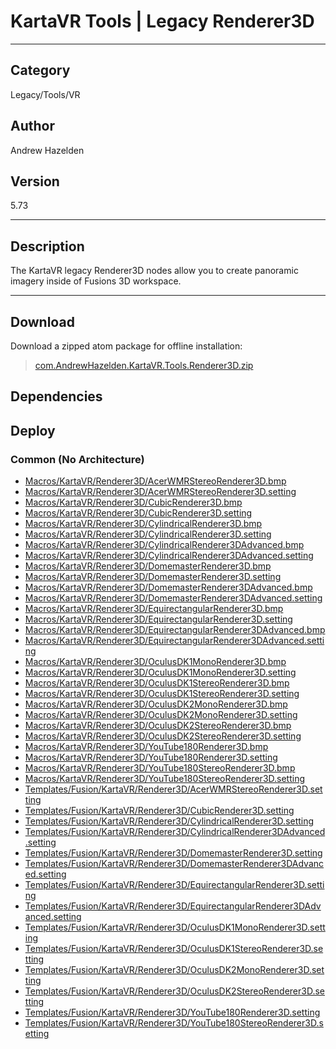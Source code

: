 # KartaVR Tools | Legacy Renderer3D
___

## Category
Legacy/Tools/VR

## Author
Andrew Hazelden

## Version
5.73

___

## Description
<p>The KartaVR legacy Renderer3D nodes allow you to create panoramic imagery inside of Fusions 3D workspace.</p>

___

## Download

Download a zipped atom package for offline installation:
> [com.AndrewHazelden.KartaVR.Tools.Renderer3D.zip](https://gitlab.com/WeSuckLess/Reactor/-/archive/master/Reactor-master.zip?path=Atoms/com.AndrewHazelden.KartaVR.Tools.Renderer3D)  

## Dependencies

## Deploy

### Common (No Architecture)

<ul>
<li><a href="https://gitlab.com/WeSuckLess/Reactor/-/blob/master/Atoms/com.AndrewHazelden.KartaVR.Tools.Renderer3D/Macros/KartaVR/Renderer3D/AcerWMRStereoRenderer3D.bmp?ref_type=heads">Macros/KartaVR/Renderer3D/AcerWMRStereoRenderer3D.bmp</a></li>
<li><a href="https://gitlab.com/WeSuckLess/Reactor/-/blob/master/Atoms/com.AndrewHazelden.KartaVR.Tools.Renderer3D/Macros/KartaVR/Renderer3D/AcerWMRStereoRenderer3D.setting?ref_type=heads">Macros/KartaVR/Renderer3D/AcerWMRStereoRenderer3D.setting</a></li>
<li><a href="https://gitlab.com/WeSuckLess/Reactor/-/blob/master/Atoms/com.AndrewHazelden.KartaVR.Tools.Renderer3D/Macros/KartaVR/Renderer3D/CubicRenderer3D.bmp?ref_type=heads">Macros/KartaVR/Renderer3D/CubicRenderer3D.bmp</a></li>
<li><a href="https://gitlab.com/WeSuckLess/Reactor/-/blob/master/Atoms/com.AndrewHazelden.KartaVR.Tools.Renderer3D/Macros/KartaVR/Renderer3D/CubicRenderer3D.setting?ref_type=heads">Macros/KartaVR/Renderer3D/CubicRenderer3D.setting</a></li>
<li><a href="https://gitlab.com/WeSuckLess/Reactor/-/blob/master/Atoms/com.AndrewHazelden.KartaVR.Tools.Renderer3D/Macros/KartaVR/Renderer3D/CylindricalRenderer3D.bmp?ref_type=heads">Macros/KartaVR/Renderer3D/CylindricalRenderer3D.bmp</a></li>
<li><a href="https://gitlab.com/WeSuckLess/Reactor/-/blob/master/Atoms/com.AndrewHazelden.KartaVR.Tools.Renderer3D/Macros/KartaVR/Renderer3D/CylindricalRenderer3D.setting?ref_type=heads">Macros/KartaVR/Renderer3D/CylindricalRenderer3D.setting</a></li>
<li><a href="https://gitlab.com/WeSuckLess/Reactor/-/blob/master/Atoms/com.AndrewHazelden.KartaVR.Tools.Renderer3D/Macros/KartaVR/Renderer3D/CylindricalRenderer3DAdvanced.bmp?ref_type=heads">Macros/KartaVR/Renderer3D/CylindricalRenderer3DAdvanced.bmp</a></li>
<li><a href="https://gitlab.com/WeSuckLess/Reactor/-/blob/master/Atoms/com.AndrewHazelden.KartaVR.Tools.Renderer3D/Macros/KartaVR/Renderer3D/CylindricalRenderer3DAdvanced.setting?ref_type=heads">Macros/KartaVR/Renderer3D/CylindricalRenderer3DAdvanced.setting</a></li>
<li><a href="https://gitlab.com/WeSuckLess/Reactor/-/blob/master/Atoms/com.AndrewHazelden.KartaVR.Tools.Renderer3D/Macros/KartaVR/Renderer3D/DomemasterRenderer3D.bmp?ref_type=heads">Macros/KartaVR/Renderer3D/DomemasterRenderer3D.bmp</a></li>
<li><a href="https://gitlab.com/WeSuckLess/Reactor/-/blob/master/Atoms/com.AndrewHazelden.KartaVR.Tools.Renderer3D/Macros/KartaVR/Renderer3D/DomemasterRenderer3D.setting?ref_type=heads">Macros/KartaVR/Renderer3D/DomemasterRenderer3D.setting</a></li>
<li><a href="https://gitlab.com/WeSuckLess/Reactor/-/blob/master/Atoms/com.AndrewHazelden.KartaVR.Tools.Renderer3D/Macros/KartaVR/Renderer3D/DomemasterRenderer3DAdvanced.bmp?ref_type=heads">Macros/KartaVR/Renderer3D/DomemasterRenderer3DAdvanced.bmp</a></li>
<li><a href="https://gitlab.com/WeSuckLess/Reactor/-/blob/master/Atoms/com.AndrewHazelden.KartaVR.Tools.Renderer3D/Macros/KartaVR/Renderer3D/DomemasterRenderer3DAdvanced.setting?ref_type=heads">Macros/KartaVR/Renderer3D/DomemasterRenderer3DAdvanced.setting</a></li>
<li><a href="https://gitlab.com/WeSuckLess/Reactor/-/blob/master/Atoms/com.AndrewHazelden.KartaVR.Tools.Renderer3D/Macros/KartaVR/Renderer3D/EquirectangularRenderer3D.bmp?ref_type=heads">Macros/KartaVR/Renderer3D/EquirectangularRenderer3D.bmp</a></li>
<li><a href="https://gitlab.com/WeSuckLess/Reactor/-/blob/master/Atoms/com.AndrewHazelden.KartaVR.Tools.Renderer3D/Macros/KartaVR/Renderer3D/EquirectangularRenderer3D.setting?ref_type=heads">Macros/KartaVR/Renderer3D/EquirectangularRenderer3D.setting</a></li>
<li><a href="https://gitlab.com/WeSuckLess/Reactor/-/blob/master/Atoms/com.AndrewHazelden.KartaVR.Tools.Renderer3D/Macros/KartaVR/Renderer3D/EquirectangularRenderer3DAdvanced.bmp?ref_type=heads">Macros/KartaVR/Renderer3D/EquirectangularRenderer3DAdvanced.bmp</a></li>
<li><a href="https://gitlab.com/WeSuckLess/Reactor/-/blob/master/Atoms/com.AndrewHazelden.KartaVR.Tools.Renderer3D/Macros/KartaVR/Renderer3D/EquirectangularRenderer3DAdvanced.setting?ref_type=heads">Macros/KartaVR/Renderer3D/EquirectangularRenderer3DAdvanced.setting</a></li>
<li><a href="https://gitlab.com/WeSuckLess/Reactor/-/blob/master/Atoms/com.AndrewHazelden.KartaVR.Tools.Renderer3D/Macros/KartaVR/Renderer3D/OculusDK1MonoRenderer3D.bmp?ref_type=heads">Macros/KartaVR/Renderer3D/OculusDK1MonoRenderer3D.bmp</a></li>
<li><a href="https://gitlab.com/WeSuckLess/Reactor/-/blob/master/Atoms/com.AndrewHazelden.KartaVR.Tools.Renderer3D/Macros/KartaVR/Renderer3D/OculusDK1MonoRenderer3D.setting?ref_type=heads">Macros/KartaVR/Renderer3D/OculusDK1MonoRenderer3D.setting</a></li>
<li><a href="https://gitlab.com/WeSuckLess/Reactor/-/blob/master/Atoms/com.AndrewHazelden.KartaVR.Tools.Renderer3D/Macros/KartaVR/Renderer3D/OculusDK1StereoRenderer3D.bmp?ref_type=heads">Macros/KartaVR/Renderer3D/OculusDK1StereoRenderer3D.bmp</a></li>
<li><a href="https://gitlab.com/WeSuckLess/Reactor/-/blob/master/Atoms/com.AndrewHazelden.KartaVR.Tools.Renderer3D/Macros/KartaVR/Renderer3D/OculusDK1StereoRenderer3D.setting?ref_type=heads">Macros/KartaVR/Renderer3D/OculusDK1StereoRenderer3D.setting</a></li>
<li><a href="https://gitlab.com/WeSuckLess/Reactor/-/blob/master/Atoms/com.AndrewHazelden.KartaVR.Tools.Renderer3D/Macros/KartaVR/Renderer3D/OculusDK2MonoRenderer3D.bmp?ref_type=heads">Macros/KartaVR/Renderer3D/OculusDK2MonoRenderer3D.bmp</a></li>
<li><a href="https://gitlab.com/WeSuckLess/Reactor/-/blob/master/Atoms/com.AndrewHazelden.KartaVR.Tools.Renderer3D/Macros/KartaVR/Renderer3D/OculusDK2MonoRenderer3D.setting?ref_type=heads">Macros/KartaVR/Renderer3D/OculusDK2MonoRenderer3D.setting</a></li>
<li><a href="https://gitlab.com/WeSuckLess/Reactor/-/blob/master/Atoms/com.AndrewHazelden.KartaVR.Tools.Renderer3D/Macros/KartaVR/Renderer3D/OculusDK2StereoRenderer3D.bmp?ref_type=heads">Macros/KartaVR/Renderer3D/OculusDK2StereoRenderer3D.bmp</a></li>
<li><a href="https://gitlab.com/WeSuckLess/Reactor/-/blob/master/Atoms/com.AndrewHazelden.KartaVR.Tools.Renderer3D/Macros/KartaVR/Renderer3D/OculusDK2StereoRenderer3D.setting?ref_type=heads">Macros/KartaVR/Renderer3D/OculusDK2StereoRenderer3D.setting</a></li>
<li><a href="https://gitlab.com/WeSuckLess/Reactor/-/blob/master/Atoms/com.AndrewHazelden.KartaVR.Tools.Renderer3D/Macros/KartaVR/Renderer3D/YouTube180Renderer3D.bmp?ref_type=heads">Macros/KartaVR/Renderer3D/YouTube180Renderer3D.bmp</a></li>
<li><a href="https://gitlab.com/WeSuckLess/Reactor/-/blob/master/Atoms/com.AndrewHazelden.KartaVR.Tools.Renderer3D/Macros/KartaVR/Renderer3D/YouTube180Renderer3D.setting?ref_type=heads">Macros/KartaVR/Renderer3D/YouTube180Renderer3D.setting</a></li>
<li><a href="https://gitlab.com/WeSuckLess/Reactor/-/blob/master/Atoms/com.AndrewHazelden.KartaVR.Tools.Renderer3D/Macros/KartaVR/Renderer3D/YouTube180StereoRenderer3D.bmp?ref_type=heads">Macros/KartaVR/Renderer3D/YouTube180StereoRenderer3D.bmp</a></li>
<li><a href="https://gitlab.com/WeSuckLess/Reactor/-/blob/master/Atoms/com.AndrewHazelden.KartaVR.Tools.Renderer3D/Macros/KartaVR/Renderer3D/YouTube180StereoRenderer3D.setting?ref_type=heads">Macros/KartaVR/Renderer3D/YouTube180StereoRenderer3D.setting</a></li>
<li><a href="https://gitlab.com/WeSuckLess/Reactor/-/blob/master/Atoms/com.AndrewHazelden.KartaVR.Tools.Renderer3D/Templates/Fusion/KartaVR/Renderer3D/AcerWMRStereoRenderer3D.setting?ref_type=heads">Templates/Fusion/KartaVR/Renderer3D/AcerWMRStereoRenderer3D.setting</a></li>
<li><a href="https://gitlab.com/WeSuckLess/Reactor/-/blob/master/Atoms/com.AndrewHazelden.KartaVR.Tools.Renderer3D/Templates/Fusion/KartaVR/Renderer3D/CubicRenderer3D.setting?ref_type=heads">Templates/Fusion/KartaVR/Renderer3D/CubicRenderer3D.setting</a></li>
<li><a href="https://gitlab.com/WeSuckLess/Reactor/-/blob/master/Atoms/com.AndrewHazelden.KartaVR.Tools.Renderer3D/Templates/Fusion/KartaVR/Renderer3D/CylindricalRenderer3D.setting?ref_type=heads">Templates/Fusion/KartaVR/Renderer3D/CylindricalRenderer3D.setting</a></li>
<li><a href="https://gitlab.com/WeSuckLess/Reactor/-/blob/master/Atoms/com.AndrewHazelden.KartaVR.Tools.Renderer3D/Templates/Fusion/KartaVR/Renderer3D/CylindricalRenderer3DAdvanced.setting?ref_type=heads">Templates/Fusion/KartaVR/Renderer3D/CylindricalRenderer3DAdvanced.setting</a></li>
<li><a href="https://gitlab.com/WeSuckLess/Reactor/-/blob/master/Atoms/com.AndrewHazelden.KartaVR.Tools.Renderer3D/Templates/Fusion/KartaVR/Renderer3D/DomemasterRenderer3D.setting?ref_type=heads">Templates/Fusion/KartaVR/Renderer3D/DomemasterRenderer3D.setting</a></li>
<li><a href="https://gitlab.com/WeSuckLess/Reactor/-/blob/master/Atoms/com.AndrewHazelden.KartaVR.Tools.Renderer3D/Templates/Fusion/KartaVR/Renderer3D/DomemasterRenderer3DAdvanced.setting?ref_type=heads">Templates/Fusion/KartaVR/Renderer3D/DomemasterRenderer3DAdvanced.setting</a></li>
<li><a href="https://gitlab.com/WeSuckLess/Reactor/-/blob/master/Atoms/com.AndrewHazelden.KartaVR.Tools.Renderer3D/Templates/Fusion/KartaVR/Renderer3D/EquirectangularRenderer3D.setting?ref_type=heads">Templates/Fusion/KartaVR/Renderer3D/EquirectangularRenderer3D.setting</a></li>
<li><a href="https://gitlab.com/WeSuckLess/Reactor/-/blob/master/Atoms/com.AndrewHazelden.KartaVR.Tools.Renderer3D/Templates/Fusion/KartaVR/Renderer3D/EquirectangularRenderer3DAdvanced.setting?ref_type=heads">Templates/Fusion/KartaVR/Renderer3D/EquirectangularRenderer3DAdvanced.setting</a></li>
<li><a href="https://gitlab.com/WeSuckLess/Reactor/-/blob/master/Atoms/com.AndrewHazelden.KartaVR.Tools.Renderer3D/Templates/Fusion/KartaVR/Renderer3D/OculusDK1MonoRenderer3D.setting?ref_type=heads">Templates/Fusion/KartaVR/Renderer3D/OculusDK1MonoRenderer3D.setting</a></li>
<li><a href="https://gitlab.com/WeSuckLess/Reactor/-/blob/master/Atoms/com.AndrewHazelden.KartaVR.Tools.Renderer3D/Templates/Fusion/KartaVR/Renderer3D/OculusDK1StereoRenderer3D.setting?ref_type=heads">Templates/Fusion/KartaVR/Renderer3D/OculusDK1StereoRenderer3D.setting</a></li>
<li><a href="https://gitlab.com/WeSuckLess/Reactor/-/blob/master/Atoms/com.AndrewHazelden.KartaVR.Tools.Renderer3D/Templates/Fusion/KartaVR/Renderer3D/OculusDK2MonoRenderer3D.setting?ref_type=heads">Templates/Fusion/KartaVR/Renderer3D/OculusDK2MonoRenderer3D.setting</a></li>
<li><a href="https://gitlab.com/WeSuckLess/Reactor/-/blob/master/Atoms/com.AndrewHazelden.KartaVR.Tools.Renderer3D/Templates/Fusion/KartaVR/Renderer3D/OculusDK2StereoRenderer3D.setting?ref_type=heads">Templates/Fusion/KartaVR/Renderer3D/OculusDK2StereoRenderer3D.setting</a></li>
<li><a href="https://gitlab.com/WeSuckLess/Reactor/-/blob/master/Atoms/com.AndrewHazelden.KartaVR.Tools.Renderer3D/Templates/Fusion/KartaVR/Renderer3D/YouTube180Renderer3D.setting?ref_type=heads">Templates/Fusion/KartaVR/Renderer3D/YouTube180Renderer3D.setting</a></li>
<li><a href="https://gitlab.com/WeSuckLess/Reactor/-/blob/master/Atoms/com.AndrewHazelden.KartaVR.Tools.Renderer3D/Templates/Fusion/KartaVR/Renderer3D/YouTube180StereoRenderer3D.setting?ref_type=heads">Templates/Fusion/KartaVR/Renderer3D/YouTube180StereoRenderer3D.setting</a></li>
</ul>
